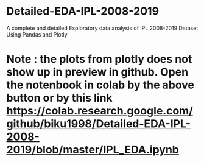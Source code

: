 # Detailed-EDA-IPL-2008-2019
A complete and detailed Exploratory data analysis of IPL 2008-2019 Dataset Using Pandas and Plotly

# Note : the plots from plotly does not show up in preview in github. Open the notenbook in colab by the above button or by this link https://colab.research.google.com/github/biku1998/Detailed-EDA-IPL-2008-2019/blob/master/IPL_EDA.ipynb
